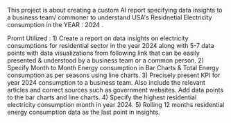 This project is about creating a custom AI report specifying data insights to a business team/ commoner to understand USA's Residnetial Electricity consumption in the YEAR : 2024 .

Promt Utilized : 1) Create a report on data insights on electricity consumptions for residential sector in the year 2024 along with 5-7 data points with data visualizations from following link that can be easily presented & understood by a business team or a common person. 
2) Specify Month to Month Energy consumption in Bar Charts & Total Energy consumption as per seasons using line charts.
3) Precisely present KPI for year 2024 consumption to a business team. Also include the relevant articles and correct sources such as government websites. Add data points to the bar charts and line charts. 
4) Specify the highest residential electricity consumption month in year 2024. 
5) Rolling 12 months residential energy consumption data as the last point in insights.
